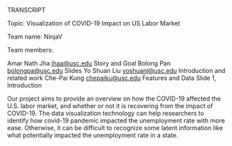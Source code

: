 TRANSCRIPT

Topic: Visualization of COVID-19 Impact on US Labor Market

Team name: NinjaV

Team members:

Amar Nath Jha jhaa@usc.edu
Story and Goal
Bolong Pan bolongpa@usc.edu
Slides
Yo Shuan Liu yoshuanl@usc.edu
Introduction and related work
Che-Pai Kung chepaiku@usc.edu
Features and Data
Slide 1, Introduction

Our project aims to provide an overview on how the COVID-19 affected the U.S. labor market, and whether or not it is recovering from the impact of COVID-19. The data visualization technology can help researchers to identify how covid-19 pandemic impacted the unemployment rate with more ease. Otherwise, it can be difficult to recognize some latent information like what potentially impacted the unemployment rate in a state.
